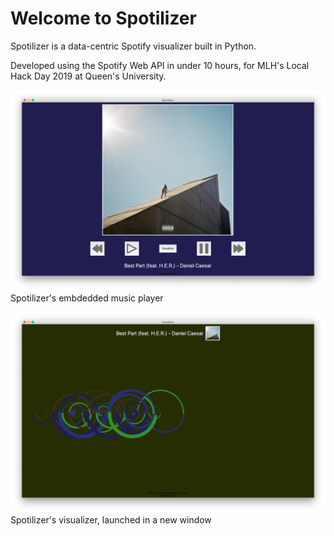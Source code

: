 # Welcome to Spotilizer

Spotilizer is a data-centric Spotify visualizer built in Python.

Developed using the Spotify Web API in under 10 hours, for MLH's Local Hack Day 2019 at Queen's University.

![Spotilizer Music Player](https://github.com/maxeisen/Spotilizer/blob/master/lib/assets/img/Screenshot_player.png)
Spotilizer's embdedded music player

![Spotilizer Visualizer](https://github.com/maxeisen/Spotilizer/blob/master/lib/assets/img/Screenshot_visualizer.png)
Spotilizer's visualizer, launched in a new window
